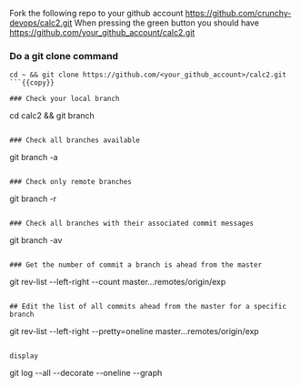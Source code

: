 Fork the following repo to your github account
https://github.com/crunchy-devops/calc2.git
When pressing the green button you should have
https://github.com/your_github_account/calc2.git

### Do a git clone command 
```
cd ~ && git clone https://github.com/<your_github_account>/calc2.git
```{{copy}}

### Check your local branch
```
cd calc2 && git branch 
```{{ execute T1 }} 

### Check all branches available
```
git branch -a
```{{ execute T1 }}

### Check only remote branches
```
git branch -r
```{{ execute T1 }}

### Check all branches with their associated commit messages
```
git branch -av
```{{ execute T1 }}

### Get the number of commit a branch is ahead from the master
```
git rev-list --left-right --count master...remotes/origin/exp
```{{ execute T1 }}

## Edit the list of all commits ahead from the master for a specific branch 
```
git rev-list --left-right --pretty=oneline master...remotes/origin/exp
```{{ execute T1 }}

display 
```
git log --all --decorate --oneline --graph
```{{ execute T1 }}







